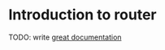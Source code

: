 # Introduction to router

TODO: write [great documentation](http://jacobian.org/writing/great-documentation/what-to-write/)
